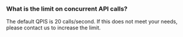 ### What is the limit on concurrent API calls?
The default QPIS is 20 calls/second. If this does not meet your needs, please contact us to increase the limit.
